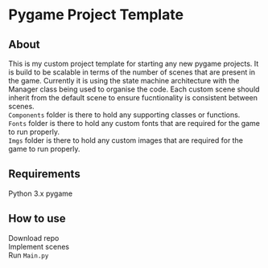 # Pygame Project Template
## About
This is my custom project template for starting any new pygame projects. It is build to be scalable in terms of the number of scenes that are present in the game. Currently it is using the state machine architecture with the Manager class being used to organise the code. Each custom scene should inherit from the default scene to ensure fucntionality is consistent between scenes.   
`Components` folder is there to hold any supporting classes or functions.   
`Fonts` folder is there to hold any custom fonts that are required for the game to run properly.   
`Imgs` folder is there to hold any custom images that are required for the game to run properly.   

## Requirements
Python 3.x
pygame

## How to use  
Download repo   
Implement scenes   
Run `Main.py`
